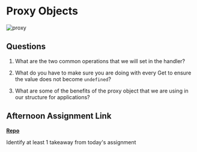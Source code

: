 # Proxy Objects

![proxy](https://bcw.blob.core.windows.net/public/img/journals/5120113092091727)

## Questions

1. What are the two common operations that we will set in the handler?

2. What do you have to make sure you are doing with every Get to ensure the value does not become `undefined`?

3. What are some of the benefits of the proxy object that we are using in our structure for applications?

## Afternoon Assignment Link

**[Repo](https://github.com/{{ghname}}/<ASSIGNMENT_REPO>)**

Identify at least 1 takeaway from today's assignment
